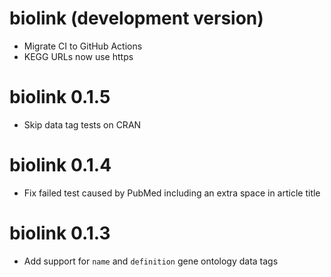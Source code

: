 # biolink (development version)

- Migrate CI to GitHub Actions
- KEGG URLs now use https

# biolink 0.1.5

- Skip data tag tests on CRAN

# biolink 0.1.4

- Fix failed test caused by PubMed including an extra space in article title

# biolink 0.1.3

- Add support for `name` and `definition` gene ontology data tags

